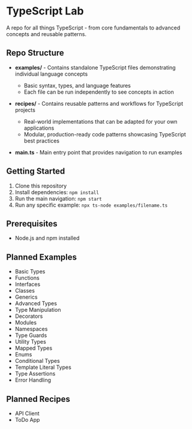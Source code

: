 # TypeScript Lab

A repo for all things TypeScript - from core fundamentals to advanced concepts and reusable patterns.

## Repo Structure

- **examples/** - Contains standalone TypeScript files demonstrating individual language concepts
  - Basic syntax, types, and language features
  - Each file can be run independently to see concepts in action
  
- **recipes/** - Contains reusable patterns and workflows for TypeScript projects
  - Real-world implementations that can be adapted for your own applications
  - Modular, production-ready code patterns showcasing TypeScript best practices

- **main.ts** - Main entry point that provides navigation to run examples

## Getting Started

1. Clone this repository
2. Install dependencies: `npm install`
3. Run the main navigation: `npm start`
4. Run any specific example: `npx ts-node examples/filename.ts`

## Prerequisites

- Node.js and npm installed

## Planned Examples
- Basic Types
- Functions
- Interfaces
- Classes
- Generics
- Advanced Types
- Type Manipulation
- Decorators
- Modules
- Namespaces
- Type Guards
- Utility Types
- Mapped Types
- Enums
- Conditional Types
- Template Literal Types
- Type Assertions
- Error Handling


## Planned Recipes
- API Client
- ToDo App
